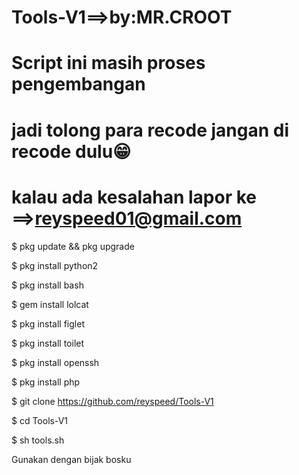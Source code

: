 # Tools-V1==>by:MR.CROOT
# Script ini masih proses pengembangan
# jadi tolong para recode jangan di recode dulu😁
# kalau ada kesalahan lapor ke ==>reyspeed01@gmail.com

$ pkg update && pkg upgrade

$ pkg install python2

$ pkg install bash

$ gem install lolcat

$ pkg install figlet

$ pkg install toilet

$ pkg install openssh

$ pkg install php

$ git clone https://github.com/reyspeed/Tools-V1

$ cd Tools-V1

$ sh tools.sh


Gunakan dengan bijak bosku
